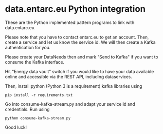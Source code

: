 # data.entarc.eu Python integration

These are the Python implemented pattern programs to link with data.entarc.eu.

Please note that you have to contact entarc.eu to get an account. Then, create a service
and let us know the service id. We will then create a Kafka authentication for you.

Please create your DataNeeds then and mark "Send to Kafka" if you want to consume the Kafka interface.

Hit "Energy data vault" switch if you would like to have your data available online and accessible via the REST API, 
including dataservices.

Then, install python (Python 3 is a requirement) kafka libraries using 
```
pip install -r requirements.txt
```

Go into consume-kafka-stream.py and adapt your service id and credentials. Run using

```
python consume-kafka-stream.py
```

Good luck!